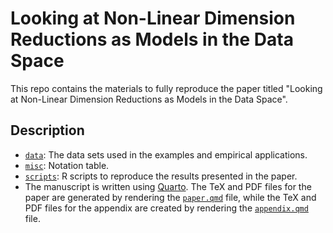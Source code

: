 # Looking at Non-Linear Dimension Reductions as Models in the Data Space

This repo contains the materials to fully reproduce the paper titled "Looking at Non-Linear Dimension Reductions as Models in the Data Space".

## Description

- [`data`](data): The data sets used in the examples and empirical applications.
- [`misc`](misc): Notation table.
- [`scripts`](scripts): R scripts to reproduce the results presented in the paper.
- The manuscript is written using [Quarto](https://quarto.org/). The TeX and PDF files for the paper are generated by rendering the [`paper.qmd`](paper.qmd) file, while the TeX and PDF files for the appendix are created by rendering the [`appendix.qmd`](appendix.qmd) file.
